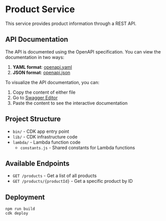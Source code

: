 # Product Service

This service provides product information through a REST API.

## API Documentation

The API is documented using the OpenAPI specification. You can view the documentation in two ways:

1. **YAML format**: [openapi.yaml](./openapi.yaml)
2. **JSON format**: [openapi.json](./openapi.json)

To visualize the API documentation, you can:

1. Copy the content of either file
2. Go to [Swagger Editor](https://editor.swagger.io/)
3. Paste the content to see the interactive documentation

## Project Structure

- `bin/` - CDK app entry point
- `lib/` - CDK infrastructure code
- `lambda/` - Lambda function code
  - `constants.js` - Shared constants for Lambda functions

## Available Endpoints

- `GET /products` - Get a list of all products
- `GET /products/{productId}` - Get a specific product by ID

## Deployment

```
npm run build
cdk deploy
```